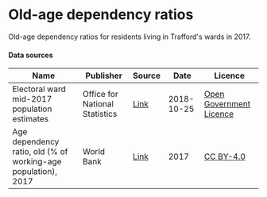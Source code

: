 # Old-age dependency ratios

Old-age dependency ratios for residents living in Trafford's wards in 2017.

#### Data sources

| Name          | Publisher     | Source        | Date          | Licence       |
| ------------- | ------------- | ------------- | ------------- | ------------- |
| Electoral ward mid-2017 population estimates | Office for National Statistics | [Link](https://www.ons.gov.uk/peoplepopulationandcommunity/populationandmigration/populationestimates/datasets/wardlevelmidyearpopulationestimatesexperimental) | 2018-10-25 | [Open Government Licence](http://www.nationalarchives.gov.uk/doc/open-government-licence/version/3/) |
| Age dependency ratio, old (% of working-age population), 2017 | World Bank | [Link](https://data.worldbank.org/indicator/SP.POP.DPND.OL) | 2017 | [CC BY-4.0](https://creativecommons.org/licenses/by/4.0) |
